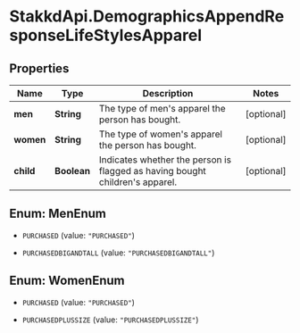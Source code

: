 # StakkdApi.DemographicsAppendResponseLifeStylesApparel

## Properties

Name | Type | Description | Notes
------------ | ------------- | ------------- | -------------
**men** | **String** | The type of men&#39;s apparel the person has bought. | [optional] 
**women** | **String** | The type of women&#39;s apparel the person has bought. | [optional] 
**child** | **Boolean** | Indicates whether the person is flagged as having bought children&#39;s apparel. | [optional] 



## Enum: MenEnum


* `PURCHASED` (value: `"PURCHASED"`)

* `PURCHASEDBIGANDTALL` (value: `"PURCHASEDBIGANDTALL"`)





## Enum: WomenEnum


* `PURCHASED` (value: `"PURCHASED"`)

* `PURCHASEDPLUSSIZE` (value: `"PURCHASEDPLUSSIZE"`)




